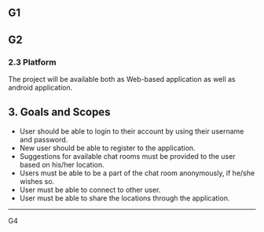 G1
------------------------------------
G2
------------------------------------
### 2.3 Platform

The project will be available both as Web-based application as well as android application.

## 3. Goals and Scopes

- User should be able to login to their account by using their username and password.
- New user should be able to register to the application.
- Suggestions for available chat rooms must be provided to the user based on his/her location.
- Users must be able to be a part of the chat room anonymously, if he/she wishes so.
- User must be able to connect to other user.
- User must be able to share the locations through the application.
------------------------------------
G4
